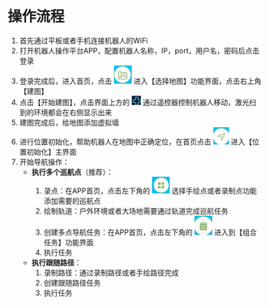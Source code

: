 # 操作流程

1. 首先通过平板或者手机连接机器人的WiFi
2. 打开机器人操作平台APP，配置机器人名称，IP，port，用户名，密码后点击登录
3. 登录完成后，进入首页，点击 ![](/images/media/image7.png) 进入【选择地图】功能界面，点击右上角【建图】
4. 点击【开始建图】，点击界面上方的 ![](/images/media/image58.png) 通过遥控器控制机器人移动，激光扫到的环境都会在右侧显示出来
5. 建图完成后，给地图添加虚拟墙
6. 进行位置初始化，帮助机器人在地图中正确定位，在首页点击 ![](/images/media/image22.png) 进入【位置初始化】主界面
7. 开始导航操作：
   - **执行多个巡航点**（推荐）：
     1. 录点：在APP首页，点击左下角的 ![](/images/media/image24.png) 选择手绘点或者录制点功能添加需要的巡航点
     2. 绘制轨道：户外环境或者大场地需要通过轨道完成巡航任务
     3. 创建多点导航任务：在APP首页，点击左下角的 ![](/images/media/image43.png) 进入到【组合任务】功能界面
     4. 执行任务
   - **执行跟随路径**：
     1. 录制路径：通过录制路径或者手绘路径完成
     2. 创建跟随路径任务
     3. 执行任务 